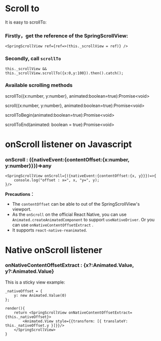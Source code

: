 <!--
 * @Author: 石破天惊
 * @email: shanshang130@gmail.com
 * @Date: 2021-07-23 23:43:47
 * @LastEditTime: 2021-07-24 00:21:51
 * @LastEditors: 石破天惊
 * @Description: 
-->
# Scroll to

It is easy to scrollTo:

### Firstly，get the reference of the SpringScrollView:
```$js
<SpringScrollView ref={ref=>(this._scrollView = ref)} />
```

### Secondly, call `scrollTo`
```$js
this._scrollView && this._scrollView.scrollTo({x:0,y:100}).then().catch();
```
### Available scrolling methods
scrollTo({x:number, y:number}, animated:boolean=true):Promise&lt;void>

scroll({x:number, y:number}, animated:boolean=true):Promise&lt;void>

scrollToBegin(animated:boolean=true):Promise&lt;void>

scrollToEnd(animated: boolean = true):Promise&lt;void>

# onScroll listener on Javascript

### onScroll : ({nativeEvent:{contentOffset:{x:number, y:number}}})=>any

```$js
<SpringScrollView onScroll={({nativeEvent:{contentOffset:{x, y}}})=>{
    console.log("offset : x=", x, "y=", y);
}/>
```

**Precautions：**

* The `contentOffset` can be able to out of the SpringScrollView's viewport.
* As the `onScroll` on the official React Native, you can  use `Animated.createAnimatedComponent` to support `useNativeDriver`. Or you can use `onNativeContentOffsetExtract` .
* It supports `react-native-reanimated`.

# Native onScroll listener

### onNativeContentOffsetExtract : {x?&#58;Animated.Value, y?&#58;Animated.Value}

This is a sticky view example:
```$js
_nativeOffset = {
    y: new Animated.Value(0)
};

render(){
    return <SpringScrollView onNativeContentOffsetExtract={this._nativeOffset}>
        <Animated.View style={{transform: [{ translateY: this._nativeOffset.y }]}}/>
    </SpringScrollView>
}

```






